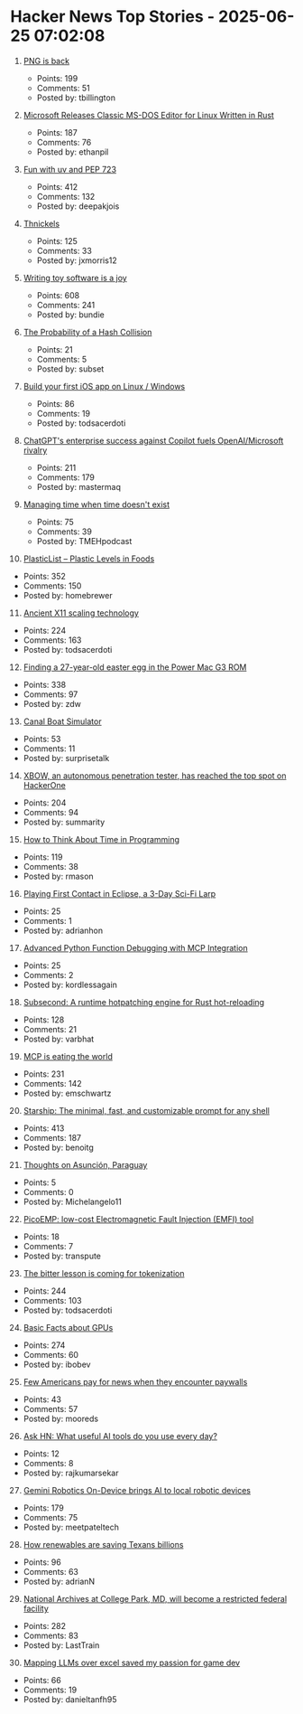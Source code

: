 # Hacker News Top Stories - 2025-06-25 07:02:08

1. [PNG is back](https://www.programmax.net/articles/png-is-back/)
   - Points: 199
   - Comments: 51
   - Posted by: tbillington

2. [Microsoft Releases Classic MS-DOS Editor for Linux Written in Rust](https://github.com/microsoft/edit)
   - Points: 187
   - Comments: 76
   - Posted by: ethanpil

3. [Fun with uv and PEP 723](https://www.cottongeeks.com/articles/2025-06-24-fun-with-uv-and-pep-723)
   - Points: 412
   - Comments: 132
   - Posted by: deepakjois

4. [Thnickels](https://thick-coins.net/?_bhlid=8a5736885893b7837e681aa73f890b9805a4673e)
   - Points: 125
   - Comments: 33
   - Posted by: jxmorris12

5. [Writing toy software is a joy](https://blog.jsbarretto.com/post/software-is-joy)
   - Points: 608
   - Comments: 241
   - Posted by: bundie

6. [The Probability of a Hash Collision](https://kevingal.com/blog/collisions.html)
   - Points: 21
   - Comments: 5
   - Posted by: subset

7. [Build your first iOS app on Linux / Windows](https://xtool.sh/tutorials/xtool/first-app/)
   - Points: 86
   - Comments: 19
   - Posted by: todsacerdoti

8. [ChatGPT's enterprise success against Copilot fuels OpenAI/Microsoft rivalry](https://www.bloomberg.com/news/articles/2025-06-24/chatgpt-vs-copilot-inside-the-openai-and-microsoft-rivalry)
   - Points: 211
   - Comments: 179
   - Posted by: mastermaq

9. [Managing time when time doesn't exist](https://multiverseemployeehandbook.com/blog/temporal-resources-managing-time-when-time-doesnt-exist/)
   - Points: 75
   - Comments: 39
   - Posted by: TMEHpodcast

10. [PlasticList – Plastic Levels in Foods](https://www.plasticlist.org/)
   - Points: 352
   - Comments: 150
   - Posted by: homebrewer

11. [Ancient X11 scaling technology](https://flak.tedunangst.com/post/forbidden-secrets-of-ancient-X11-scaling-technology-revealed)
   - Points: 224
   - Comments: 163
   - Posted by: todsacerdoti

12. [Finding a 27-year-old easter egg in the Power Mac G3 ROM](https://www.downtowndougbrown.com/2025/06/finding-a-27-year-old-easter-egg-in-the-power-mac-g3-rom/)
   - Points: 338
   - Comments: 97
   - Posted by: zdw

13. [Canal Boat Simulator](https://jacobfilipp.com/boat/)
   - Points: 53
   - Comments: 11
   - Posted by: surprisetalk

14. [XBOW, an autonomous penetration tester, has reached the top spot on HackerOne](https://xbow.com/blog/top-1-how-xbow-did-it/)
   - Points: 204
   - Comments: 94
   - Posted by: summarity

15. [How to Think About Time in Programming](https://shanrauf.com/archive/how-to-think-about-time-in-programming)
   - Points: 119
   - Comments: 38
   - Posted by: rmason

16. [Playing First Contact in Eclipse, a 3-Day Sci-Fi Larp](https://mssv.net/2025/06/15/playing-first-contact-in-eclipse-a-spectacular-3-day-sci-fi-larp/)
   - Points: 25
   - Comments: 1
   - Posted by: adrianhon

17. [Advanced Python Function Debugging with MCP Integration](https://github.com/kordless/gnosis-mystic)
   - Points: 25
   - Comments: 2
   - Posted by: kordlessagain

18. [Subsecond: A runtime hotpatching engine for Rust hot-reloading](https://docs.rs/subsecond/0.7.0-alpha.1/subsecond/index.html)
   - Points: 128
   - Comments: 21
   - Posted by: varbhat

19. [MCP is eating the world](https://www.stainless.com/blog/mcp-is-eating-the-world--and-its-here-to-stay)
   - Points: 231
   - Comments: 142
   - Posted by: emschwartz

20. [Starship: The minimal, fast, and customizable prompt for any shell](https://starship.rs/)
   - Points: 413
   - Comments: 187
   - Posted by: benoitg

21. [Thoughts on Asunción, Paraguay](https://cpsi.media/p/thoughts-on-asuncion-paraguay)
   - Points: 5
   - Comments: 0
   - Posted by: Michelangelo11

22. [PicoEMP: low-cost Electromagnetic Fault Injection (EMFI) tool](https://github.com/newaetech/chipshouter-picoemp)
   - Points: 18
   - Comments: 7
   - Posted by: transpute

23. [The bitter lesson is coming for tokenization](https://lucalp.dev/bitter-lesson-tokenization-and-blt/)
   - Points: 244
   - Comments: 103
   - Posted by: todsacerdoti

24. [Basic Facts about GPUs](https://damek.github.io/random/basic-facts-about-gpus/)
   - Points: 274
   - Comments: 60
   - Posted by: ibobev

25. [Few Americans pay for news when they encounter paywalls](https://www.pewresearch.org/short-reads/2025/06/24/few-americans-pay-for-news-when-they-encounter-paywalls/)
   - Points: 43
   - Comments: 57
   - Posted by: mooreds

26. [Ask HN: What useful AI tools do you use every day?](undefined)
   - Points: 12
   - Comments: 8
   - Posted by: rajkumarsekar

27. [Gemini Robotics On-Device brings AI to local robotic devices](https://deepmind.google/discover/blog/gemini-robotics-on-device-brings-ai-to-local-robotic-devices/)
   - Points: 179
   - Comments: 75
   - Posted by: meetpateltech

28. [How renewables are saving Texans billions](https://www.theclimatebrink.com/p/how-renewables-are-saving-texans)
   - Points: 96
   - Comments: 63
   - Posted by: adrianN

29. [National Archives at College Park, MD, will become a restricted federal facility](https://www.archives.gov/college-park)
   - Points: 282
   - Comments: 83
   - Posted by: LastTrain

30. [Mapping LLMs over excel saved my passion for game dev](https://danieltan.weblog.lol/2025/06/map-llms-excel-saved-my-passion-for-game-dev)
   - Points: 66
   - Comments: 19
   - Posted by: danieltanfh95

